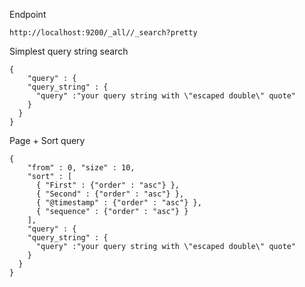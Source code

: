 Endpoint

    http://localhost:9200/_all//_search?pretty

Simplest query string search

    {
        "query" : {
        "query_string" : { 
          "query" :"your query string with \"escaped double\" quote"
        }
      }
    }

Page + Sort query

    {
        "from" : 0, "size" : 10,
        "sort" : [
          { "First" : {"order" : "asc"} },
          { "Second" : {"order" : "asc"} },
          { "@timestamp" : {"order" : "asc"} },
          { "sequence" : {"order" : "asc"} }             
        ],
        "query" : {
        "query_string" : { 
          "query" :"your query string with \"escaped double\" quote"
        }
      }
    }    
